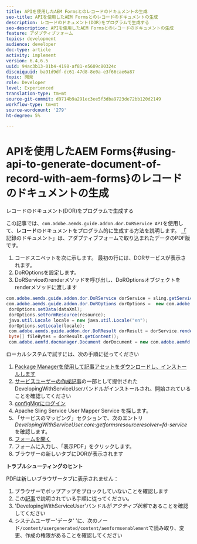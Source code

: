 ```yaml
---
title: APIを使用したAEM Formsとのレコードのドキュメントの生成
seo-title: APIを使用したAEM Formsとのレコードのドキュメントの生成
description: レコードのドキュメント(DOR)をプログラムで生成する
seo-description: APIを使用したAEM Formsとのレコードのドキュメントの生成
feature: アダプティブフォーム
topics: development
audience: developer
doc-type: article
activity: implement
version: 6.4,6.5
uuid: 94ac3b13-01b4-4198-af81-e5609c80324c
discoiquuid: ba91d9df-dc61-47d8-8e0a-e3f66cae6a87
topic: 開発
role: Developer
level: Experienced
translation-type: tm+mt
source-git-commit: d9714b9a291ec3ee5f3dba9723de72bb120d2149
workflow-type: tm+mt
source-wordcount: '279'
ht-degree: 5%

---
```



# APIを使用したAEM Forms{#using-api-to-generate-document-of-record-with-aem-forms}のレコードのドキュメントの生成

レコードのドキュメント(DOR)をプログラムで生成する

この記事では、`com.adobe.aemds.guide.addon.dor.DoRService API`を使用して、**レコード**&#x200B;のドキュメントをプログラム的に生成する方法を説明します。 [「](https://docs.adobe.com/content/help/en/experience-manager-65/forms/adaptive-forms-advanced-authoring/generate-document-of-record-for-non-xfa-based-adaptive-forms.html) 記録のドキュメント」は、アダプティブフォームで取り込まれたデータのPDF版です。

1. コードスニペットを次に示します。 最初の行には、DORサービスが表示されます。
1. DoROptionsを設定します。
1. DoRServiceのrenderメソッドを呼び出し、DoROptionsオブジェクトをrenderメソッドに渡します

```java
com.adobe.aemds.guide.addon.dor.DoRService dorService = sling.getService(com.adobe.aemds.guide.addon.dor.DoRService.class);
com.adobe.aemds.guide.addon.dor.DoROptions dorOptions =  new com.adobe.aemds.guide.addon.dor.DoROptions();
 dorOptions.setData(dataXml);
 dorOptions.setFormResource(resource);
 java.util.Locale locale = new java.util.Locale("en");
 dorOptions.setLocale(locale);
 com.adobe.aemds.guide.addon.dor.DoRResult dorResult = dorService.render(dorOptions);
 byte[] fileBytes = dorResult.getContent();
 com.adobe.aemfd.docmanager.Document dorDocument = new com.adobe.aemfd.docmanager.Document(fileBytes);
```

ローカルシステムで試すには、次の手順に従ってください

1. [Package Managerを使用して記事アセットをダウンロードし、インストールします](assets/dor-with-api.zip)
1. [サービスユーザーの作成記事](service-user-tutorial-develop.md)の一部として提供されたDevelopingWithServiceUserバンドルがインストールされ、開始されていることを確認してください
1. [configMgrにログイン](http://localhost:4502/system/console/configMgr)
1. Apache Sling Service User Mapper Service   を探します。
1. 「サービスのマッピング」セクションで、次のエントリ&#x200B;_DevelopingWithServiceUser.core:getformsresourceresolver=fd-service_&#x200B;を確認します。
1. [フォームを開く](http://localhost:4502/content/dam/formsanddocuments/sandbox/1201-borrower-payments/jcr:content?wcmmode=disabled)
1. フォームに入力し、「表示PDF」をクリックします。
1. ブラウザーの新しいタブにDORが表示されます


**トラブルシューティングのヒント**

PDFは新しいブラウザータブに表示されません：

1. ブラウザーでポップアップをブロックしていないことを確認します
1. この[記事](service-user-tutorial-develop.md)で説明されている手順に従ってください。
1. &#39;DevelopingWithServiceUser&#39;バンドルが&#x200B;*アクティブ状態*&#x200B;であることを確認してください
1. システムユーザー&#39;データ&#39; &#39;に、次のノード`/content/usergenerated/content/aemformsenablement`で読み取り、変更、作成の権限があることを確認してください

